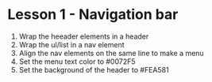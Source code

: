 # Lesson 1 - Navigation bar

1. Wrap the heeader elements in a header
2. Wrap the ul/list in a nav element
3. Align the nav elements on the same line to make a menu
4. Set the menu text color to #0072F5 
5. Set the background of the header to #FEA581